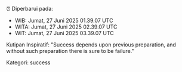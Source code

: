 ⏰ Diperbarui pada:
- WIB: Jumat, 27 Juni 2025 01.39.07 UTC
- WITA: Jumat, 27 Juni 2025 02.39.07 UTC
- WIT: Jumat, 27 Juni 2025 03.39.07 UTC

Kutipan Inspiratif:
"Success depends upon previous preparation, and without such preparation there is sure to be failure."


Kategori: success

